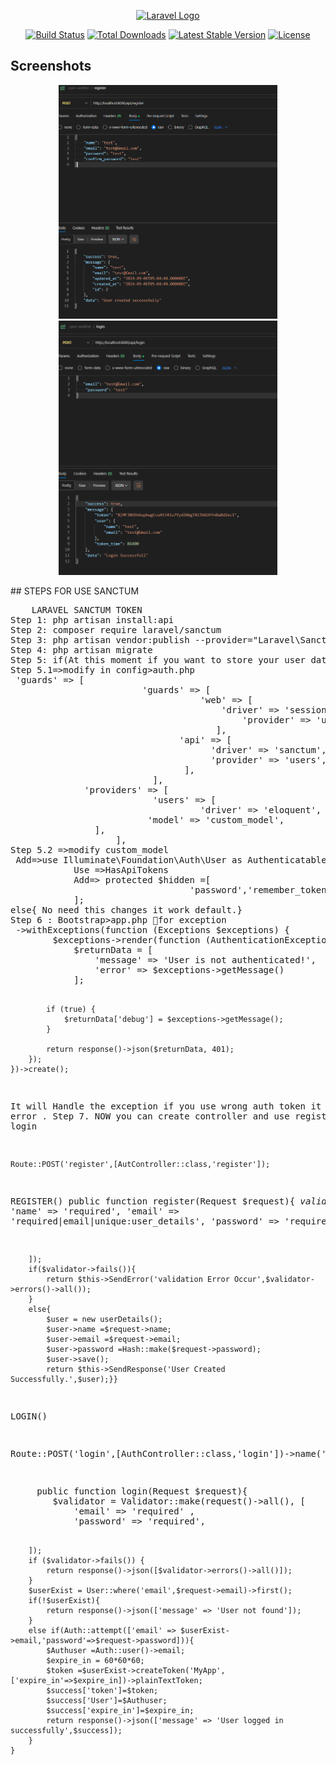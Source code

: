 <p align="center"><a href="https://laravel.com" target="_blank"><img src="https://raw.githubusercontent.com/laravel/art/master/logo-lockup/5%20SVG/2%20CMYK/1%20Full%20Color/laravel-logolockup-cmyk-red.svg" width="400" alt="Laravel Logo"></a></p>

<p align="center">
<a href="https://github.com/laravel/framework/actions"><img src="https://github.com/laravel/framework/workflows/tests/badge.svg" alt="Build Status"></a>
<a href="https://packagist.org/packages/laravel/framework"><img src="https://img.shields.io/packagist/dt/laravel/framework" alt="Total Downloads"></a>
<a href="https://packagist.org/packages/laravel/framework"><img src="https://img.shields.io/packagist/v/laravel/framework" alt="Latest Stable Version"></a>
<a href="https://packagist.org/packages/laravel/framework"><img src="https://img.shields.io/packagist/l/laravel/framework" alt="License"></a>
</p>

## Screenshots 

<p align="center">
  <img src="output-img/register.png" width="350" title="hover text">
  <img src="output-img/login.png" width="350" title="hover text">
</p>
## STEPS FOR USE SANCTUM
<pre>
    LARAVEL SANCTUM TOKEN
Step 1: php artisan install:api
Step 2: composer require laravel/sanctum
Step 3: php artisan vendor:publish --provider="Laravel\Sanctum\SanctumServiceProvider"
Step 4: php artisan migrate
Step 5: if(At this moment if you want to store your user data in custom table then you have to modify your model and config>auth.php)
Step 5.1=>modify in config>auth.php
 'guards' => [
						 'guards' => [
    							    'web' => [
      								    'driver' => 'session',
           								    'provider' => 'users',
     								   ],
    						    'api' => [
          							  'driver' => 'sanctum',
          							  'provider' => 'users',
       							 ],
 						   ],
			  'providers' => [
        			       'users' => [
          			                'driver' => 'eloquent',
          				  'model' => 'custom_model',
 				],
  			        ],
Step 5.2 =>modify custom_model
 Add=>use Illuminate\Foundation\Auth\User as Authenticatable;
			Use =>HasApiTokens
			Add=> protected $hidden =[
      							  'password','remember_token',
            ];
else{ No need this changes it work default.}
Step 6 : Bootstrap>app.php for exception
 ->withExceptions(function (Exceptions $exceptions) {
        $exceptions->render(function (AuthenticationException $exceptions) {
            $returnData = [
                'message' => 'User is not authenticated!',
                'error' => $exceptions->getMessage()
            ];

            if (true) {
                $returnData['debug'] = $exceptions->getMessage();
            }

            return response()->json($returnData, 401);
        });
    })->create();
It will Handle the exception if you use wrong auth token it show error .
Step 7. NOW you can create controller and use registration and login

    Route::POST('register',[AutController::class,'register']);
REGISTER()
 public function register(Request $request){
        $validator = Validator::make($request->all(),[
            'name' => 'required',
            'email' => 'required|email|unique:user_details',
            'password' => 'required'

        ]);
        if($validator->fails()){
            return $this->SendError('validation Error Occur',$validator->errors()->all());
        }
        else{
            $user = new userDetails();
            $user->name =$request->name;
            $user->email =$request->email;
            $user->password =Hash::make($request->password);
            $user->save();
            return $this->SendResponse('User Created Successfully.',$user);}}

LOGIN()
<p>Route::POST('login',[AuthController::class,'login'])->name('login');</p>
<pre>
     public function login(Request $request){
        $validator = Validator::make(request()->all(), [
            'email' => 'required' ,
            'password' => 'required',
            
        ]);
        if ($validator->fails()) {
            return response()->json([$validator->errors()->all()]);
        }
        $userExist = User::where('email',$request->email)->first();
        if(!$userExist){
            return response()->json(['message' => 'User not found']);
        }
        else if(Auth::attempt(['email' => $userExist->email,'password'=>$request->password])){
            $Authuser =Auth::user()->email;
            $expire_in = 60*60*60;
            $token =$userExist->createToken('MyApp',['expire_in'=>$expire_in])->plainTextToken;
            $success['token']=$token;
            $success['User']=$Authuser;
            $success['expire_in']=$expire_in;
            return response()->json(['message' => 'User logged in successfully',$success]);
        }
    }
</pre>


